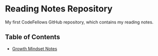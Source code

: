 # Reading Notes Repository

My first CodeFellows GitHub repository, which contains my reading notes.

## Table of Contents

- [Growth Mindset Notes](reading-notes/growth-mindset-notes-lab01b)
